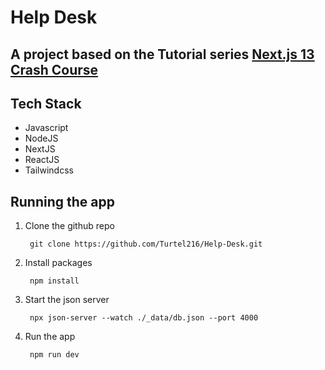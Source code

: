 # Help Desk

## A project based on the Tutorial series [Next.js 13 Crash Course](https://www.youtube.com/playlist?list=PL4cUxeGkcC9jZIVqmy_QhfQdi6mzQvJnT)

## Tech Stack

- Javascript
- NodeJS
- NextJS
- ReactJS
- Tailwindcss

## Running the app

1. Clone the github repo

        git clone https://github.com/Turtel216/Help-Desk.git

2. Install packages

        npm install 

3. Start the json server

        npx json-server --watch ./_data/db.json --port 4000

4. Run the app

        npm run dev
